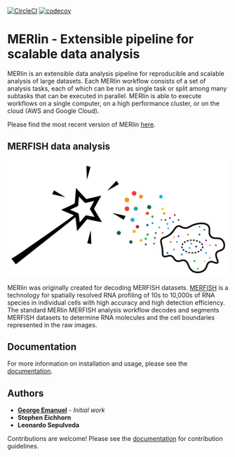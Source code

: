 [![CircleCI](https://circleci.com/gh/emanuega/MERlin/tree/master.svg?style=svg)](https://circleci.com/gh/emanuega/MERlin/tree/master)
[![codecov](https://codecov.io/gh/emanuega/MERlin/branch/master/graph/badge.svg)](https://codecov.io/gh/emanuega/MERlin)

# MERlin - Extensible pipeline for scalable data analysis

MERlin is an extensible data analysis pipeline for reproducible and scalable analysis of large 
datasets. Each MERlin workflow consists of a set of analysis tasks, each of which can be run as 
single task or split among many subtasks that can be executed in parallel. MERlin is able to 
execute workflows on a single computer, on a high performance cluster, or on the cloud 
(AWS and Google Cloud).

Please find the most recent version of MERlin [here](https://github.com/emanuega/merlin).

## MERFISH data analysis

![Image of MERlin](docs/_static/merlin_headline.png "MERlin - the MERFISH decoding software")

MERlin was originally created for decoding MERFISH datasets. 
[MERFISH](https://science.sciencemag.org/lookup/doi/10.1126/science.aaa6090) is a technology for 
spatially resolved RNA profiling of 10s to 10,000s of RNA species in individual cells 
with high accuracy and high detection efficiency. The standard MERlin MERFISH analysis
workflow decodes and segments MERFISH datasets to determine RNA molecules and the 
cell boundaries represented in the raw images. 

## Documentation

For more information on installation and usage, please see the [documentation](https://emanuega.github.io/MERlin/).

## Authors

* [**George Emanuel**](emanuega0@gmail.com) - *Initial work* 
* **Stephen Eichhorn**
* **Leonardo Sepulveda**

Contributions are welcome! Please see the 
[documentation](https://emanuega.github.io/MERlin/contributing.html) for contribution guidelines.


